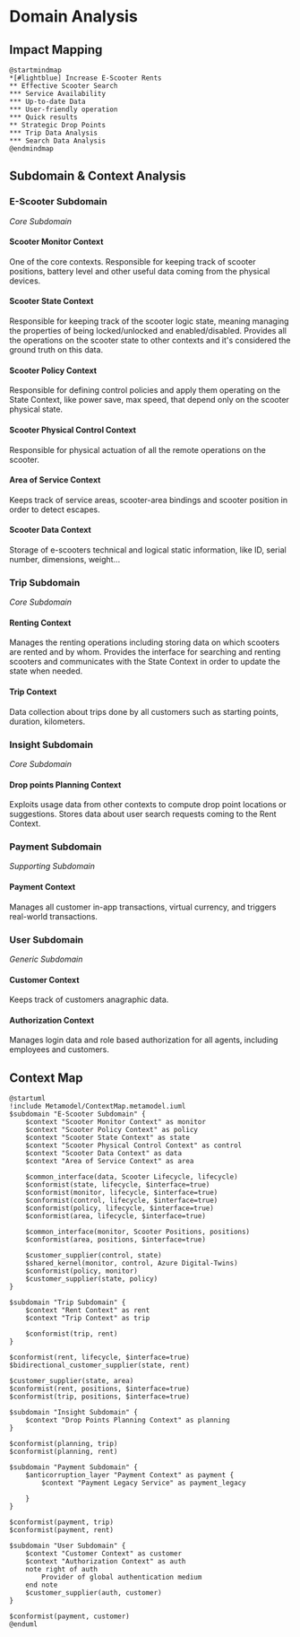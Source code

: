 # Domain Analysis

## Impact Mapping
```plantuml
@startmindmap
*[#lightblue] Increase E-Scooter Rents
** Effective Scooter Search
*** Service Availability
*** Up-to-date Data
*** User-friendly operation
*** Quick results
** Strategic Drop Points
*** Trip Data Analysis
*** Search Data Analysis
@endmindmap
```

## Subdomain & Context Analysis

### E-Scooter Subdomain
*Core Subdomain*
#### Scooter Monitor Context
One of the core contexts. Responsible for keeping track of scooter positions, battery level and other useful data coming from the physical devices. 
#### Scooter State Context
Responsible for keeping track of the scooter logic state, meaning managing the properties of being locked/unlocked and enabled/disabled. Provides all the operations on the scooter state to other contexts and it's considered the ground truth on this data.
#### Scooter Policy Context
Responsible for defining control policies and apply them operating on the State Context, like power save, max speed, that depend only on the scooter physical state.
#### Scooter Physical Control Context
Responsible for physical actuation of all the remote operations on the scooter.
#### Area of Service Context
Keeps track of service areas, scooter-area bindings and scooter position in order to detect escapes.
#### Scooter Data Context
Storage of e-scooters technical and logical static information, like ID, serial number, dimensions, weight...

### Trip Subdomain
*Core Subdomain*
#### Renting Context
Manages the renting operations including storing data on which scooters are rented and by whom. Provides the interface for searching and renting scooters and communicates with the State Context in order to update the state when needed.
#### Trip Context
Data collection about trips done by all customers such as starting points, duration, kilometers.

### Insight Subdomain
*Core Subdomain*
#### Drop points Planning Context
Exploits usage data from other contexts to compute drop point locations or suggestions.
Stores data about user search requests coming to the Rent Context.

### Payment Subdomain
*Supporting Subdomain*
#### Payment Context
Manages all customer in-app transactions, virtual currency, and triggers real-world transactions.

### User Subdomain
*Generic Subdomain*
#### Customer Context
Keeps track of customers anagraphic data.
#### Authorization Context
Manages login data and role based authorization for all agents, including employees and customers.


## Context Map
```plantuml
@startuml
!include Metamodel/ContextMap.metamodel.iuml
$subdomain "E-Scooter Subdomain" {
    $context "Scooter Monitor Context" as monitor
    $context "Scooter Policy Context" as policy
    $context "Scooter State Context" as state
    $context "Scooter Physical Control Context" as control
    $context "Scooter Data Context" as data
    $context "Area of Service Context" as area

    $common_interface(data, Scooter Lifecycle, lifecycle)
    $conformist(state, lifecycle, $interface=true)
    $conformist(monitor, lifecycle, $interface=true)
    $conformist(control, lifecycle, $interface=true)
    $conformist(policy, lifecycle, $interface=true)
    $conformist(area, lifecycle, $interface=true)

    $common_interface(monitor, Scooter Positions, positions)
    $conformist(area, positions, $interface=true)

    $customer_supplier(control, state)
    $shared_kernel(monitor, control, Azure Digital-Twins)
    $conformist(policy, monitor)
    $customer_supplier(state, policy)
}

$subdomain "Trip Subdomain" {
    $context "Rent Context" as rent
    $context "Trip Context" as trip
    
    $conformist(trip, rent)
}

$conformist(rent, lifecycle, $interface=true)
$bidirectional_customer_supplier(state, rent)

$customer_supplier(state, area)
$conformist(rent, positions, $interface=true)
$conformist(trip, positions, $interface=true)

$subdomain "Insight Subdomain" {
    $context "Drop Points Planning Context" as planning
}

$conformist(planning, trip)
$conformist(planning, rent)

$subdomain "Payment Subdomain" {
    $anticorruption_layer "Payment Context" as payment {
        $context "Payment Legacy Service" as payment_legacy

    }
}

$conformist(payment, trip)
$conformist(payment, rent)

$subdomain "User Subdomain" {
    $context "Customer Context" as customer
    $context "Authorization Context" as auth
    note right of auth
        Provider of global authentication medium
    end note
    $customer_supplier(auth, customer)
}

$conformist(payment, customer)
@enduml
```

